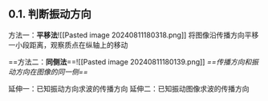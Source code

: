 ## 0.1. 判断振动方向
方法一：**平移法**![[Pasted image 20240811180318.png]]
将图像沿传播方向平移一小段距离，观察质点在纵轴上的移动

==方法二：**同侧法**==![[Pasted image 20240811180139.png]]
*==传播方向和振动方向在图像的同一侧==*

延伸一：已知振动方向求波的传播方向
延伸二：已知振动图像求波的传播方向